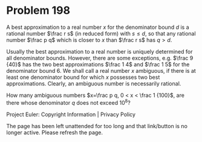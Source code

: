 #   Problem 198

   A best approximation to a real number $x$ for the denominator bound $d$ is
   a rational number $\frac r s$ (in reduced form) with $s \le d$, so that
   any rational number $\frac p q$ which is closer to $x$ than $\frac r s$
   has $q > d$.

   Usually the best approximation to a real number is uniquely determined for
   all denominator bounds. However, there are some exceptions, e.g. $\frac 9
   {40}$ has the two best approximations $\frac 1 4$ and $\frac 1 5$ for the
   denominator bound $6$. We shall call a real number $x$ ambiguous, if there
   is at least one denominator bound for which $x$ possesses two best
   approximations. Clearly, an ambiguous number is necessarily rational.

   How many ambiguous numbers $x=\frac p q, 0 < x < \frac 1 {100}$, are there
   whose denominator $q$ does not exceed $10^8$?

   Project Euler: Copyright Information | Privacy Policy

   The page has been left unattended for too long and that link/button is no
   longer active. Please refresh the page.
